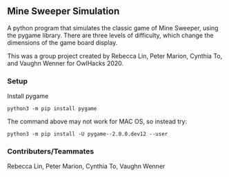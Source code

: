## Mine Sweeper Simulation
A python program that simulates the classic game of Mine Sweeper, using the pygame library. There are three levels of difficulty, which change the dimensions of the game board display. 

This was a group project created by Rebecca Lin, Peter Marion, Cynthia To, and Vaughn Wenner for OwlHacks 2020.

### Setup
Install pygame

`python3 -m pip install pygame`

The command above may not work for MAC OS, so instead try:

`python3 -m pip install -U pygame--2.0.0.dev12 --user`

### Contributers/Teammates
Rebecca Lin, Peter Marion, Cynthia To, Vaughn Wenner

